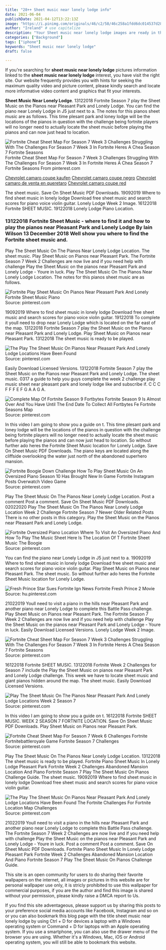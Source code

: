 ```yaml
---
title: "28++ Sheet music near lonely lodge info"
date: 2021-06-04
publishDate: 2021-04-12T13:22:13Z
image: "https://i.pinimg.com/originals/46/c2/58/46c258a1fdd6dc014537d285307479ca.jpg"
author: "Ireland" # use capitalize
description: "Your Sheet music near lonely lodge images are ready in this website. Sheet music near lonely lodge are a topic that is being searched for and liked by netizens now. You can Find and Download the Sheet music near lonely lodge files here. Download all royalty-free vectors."
categories: ["Background"]
tags: ["iphone"]
keywords: "Sheet music near lonely lodge"
draft: false

---
```


If you're searching for **sheet music near lonely lodge** pictures information linked to the **sheet music near lonely lodge** interest, you have visit the right  site.  Our website frequently  provides you with  hints  for seeking  the maximum  quality video and picture  content, please kindly search and locate more informative video content and graphics  that fit your interests.

**Sheet Music Near Lonely Lodge**. 13122018 Fortnite Season 7 play the Sheet Music on the Pianos near Pleasant Park and Lonely Lodge. You can find the piano near Lonely Lodge in J5 just next to a. The notes for this pianos sheet music are as follows. This time plesant park and loney lodge will be the locations of the pianos in question with the challenge being fortnite players will no longer need to actually locate the sheet music before playing the pianos and can now just head to location.

![Fortnite Cheat Sheet Map For Season 7 Week 3 Challenges Struggling With The Challenges For Season 7 Week 3 In Fortnite Heres A Chea Season 7 Fortnite Seasons](https://i.pinimg.com/originals/0b/f7/58/0bf7587d4e09b00cc43edb60531069db.jpg "Fortnite Cheat Sheet Map For Season 7 Week 3 Challenges Struggling With The Challenges For Season 7 Week 3 In Fortnite Heres A Chea Season 7 Fortnite Seasons")
Fortnite Cheat Sheet Map For Season 7 Week 3 Challenges Struggling With The Challenges For Season 7 Week 3 In Fortnite Heres A Chea Season 7 Fortnite Seasons From pinterest.com

[Chevrolet camaro coupe kaufen](/chevrolet-camaro-coupe-kaufen/)
[Chevrolet camaro coupe negro](/chevrolet-camaro-coupe-negro/)
[Chevrolet camaro de venta en queretaro](/chevrolet-camaro-de-venta-en-queretaro/)
[Chevrolet camaro coupe red](/chevrolet-camaro-coupe-red/)

The sheet music. Save On Sheet Music PDF Downloads. 19092019 Where to find sheet music in lonely lodge Download free sheet music and search scores for piano voice violin guitar. Lonely Lodge Week 2 Image. 16122018 Fortnite SHEET MUSIC. 19122018 Lonely Lodge Piano Location.

### 13122018 Fortnite Sheet Music - where to find it and how to play the pianos near Pleasant Park and Lonely Lodge By Iain Wilson 13 December 2018 Well show you where to find the Fortnite sheet music and.

Play The Sheet Music On The Pianos Near Lonely Lodge Location. The sheet music. Play Sheet Music on Pianos near Pleasant Park. The Fortnite Season 7 Week 2 Challenges are now live and if you need help with challenge Play the Sheet Music on the pianos near Pleasant Park and Lonely Lodge - Youre in luck. Play The Sheet Music On The Pianos Near Lonely Lodge Location. The notes for this pianos sheet music are as follows.


![Fortnite Play Sheet Music On Pianos Near Pleasant Park And Lonely Fortnite Sheet Music Piano](https://i.pinimg.com/564x/7c/c2/7e/7cc27e40ceb5fa04ae5511795bab4325.jpg "Fortnite Play Sheet Music On Pianos Near Pleasant Park And Lonely Fortnite Sheet Music Piano")
Source: pinterest.com

19092019 Where to find sheet music in lonely lodge Download free sheet music and search scores for piano voice violin guitar. 19122018 To complete it youll need to drop near Lonely Lodge which is located on the far east of the map. 13122018 Fortnite Season 7 play the Sheet Music on the Pianos near Pleasant Park and Lonely Lodge. Play Sheet Music on Pianos near Pleasant Park. 13122018 The sheet music is ready to be played.

![The Play The Sheet Music On Pianos Near Pleasant Park And Lonely Lodge Locations Have Been Found](https://i.pinimg.com/originals/da/c0/c2/dac0c21827b4718515e4fb25a0d0a510.jpg "The Play The Sheet Music On Pianos Near Pleasant Park And Lonely Lodge Locations Have Been Found")
Source: pinterest.com

Easily Download Licensed Versions. 13122018 Fortnite Season 7 play the Sheet Music on the Pianos near Pleasant Park and Lonely Lodge. The sheet music. 0317 a guide to help you guys complete the week 2 challenge play music sheet near pleasant park and lonely lodge like and subscribe if. C C C F F F E F G A A G A.

![Complete Map Of Fortnite Season 9 Fortbytes Fortnite Season 9 Is Almost Over And You Have Until The End Date To Collect All Fortbytes Fe Fortnite Seasons Map](https://i.pinimg.com/originals/fa/64/35/fa6435cbd000095bb137ca5107af2e9d.jpg "Complete Map Of Fortnite Season 9 Fortbytes Fortnite Season 9 Is Almost Over And You Have Until The End Date To Collect All Fortbytes Fe Fortnite Seasons Map")
Source: pinterest.com

In this video I am going to show you a guide on t. This time plesant park and loney lodge will be the locations of the pianos in question with the challenge being fortnite players will no longer need to actually locate the sheet music before playing the pianos and can now just head to location. So without further ado heres the Fortnite Sheet Music location for Lonely Lodge. Save On Sheet Music PDF Downloads. The piano keys are located along the cliffside overlooking the water just north of the abandoned superhero mansion.

![Fortnite Boogie Down Challenge How To Play Sheet Music On An Oversized Piano Season 10 Has Brought New In Game Fortnite Instagram Posts Overwatch Video Game](https://i.pinimg.com/originals/27/30/b5/2730b5d84c2d8d48d697b1f0d18abf95.jpg "Fortnite Boogie Down Challenge How To Play Sheet Music On An Oversized Piano Season 10 Has Brought New In Game Fortnite Instagram Posts Overwatch Video Game")
Source: pinterest.com

Play The Sheet Music On The Pianos Near Lonely Lodge Location. Post a comment Post a comment. Save On Sheet Music PDF Downloads. 02022020 Play The Sheet Music On The Pianos Near Lonely Lodge Location Week 2 Challenge Fortnite Season 7 Newer Older Related Posts There is no other posts in this category. Play the Sheet Music on the Pianos near Pleasant Park and Lonely Lodge.

![Fortnite Oversized Piano Location Where To Visit An Oversized Piano And How To Play The Music Sheet Here Is The Location Of T Fortnite Sheet Music The Boogie](https://i.pinimg.com/originals/e3/53/ab/e353ab83400f2f3e3cf2de2456c7ee7a.png "Fortnite Oversized Piano Location Where To Visit An Oversized Piano And How To Play The Music Sheet Here Is The Location Of T Fortnite Sheet Music The Boogie")
Source: pinterest.com

You can find the piano near Lonely Lodge in J5 just next to a. 19092019 Where to find sheet music in lonely lodge Download free sheet music and search scores for piano voice violin guitar. Play Sheet Music on Pianos near Pleasant Park. The sheet music. So without further ado heres the Fortnite Sheet Music location for Lonely Lodge.

![Fresh Prince Star Sues Fortnite Ign News Fortnite Fresh Prince 2 Movie](https://i.pinimg.com/236x/6b/fe/03/6bfe0356c635b8387b93ecf747475e6f.jpg "Fresh Prince Star Sues Fortnite Ign News Fortnite Fresh Prince 2 Movie")
Source: hu.pinterest.com

21022019 Youll need to visit a piano in the hills near Pleasant Park and another piano near Lonely Lodge to complete this Battle Pass challenge. Play Sheet Music on Pianos near Pleasant Park. The Fortnite Season 7 Week 2 Challenges are now live and if you need help with challenge Play the Sheet Music on the pianos near Pleasant Park and Lonely Lodge - Youre in luck. Easily Download Licensed Versions. Lonely Lodge Week 2 Image.

![Fortnite Cheat Sheet Map For Season 7 Week 3 Challenges Struggling With The Challenges For Season 7 Week 3 In Fortnite Heres A Chea Season 7 Fortnite Seasons](https://i.pinimg.com/originals/0b/f7/58/0bf7587d4e09b00cc43edb60531069db.jpg "Fortnite Cheat Sheet Map For Season 7 Week 3 Challenges Struggling With The Challenges For Season 7 Week 3 In Fortnite Heres A Chea Season 7 Fortnite Seasons")
Source: pinterest.com

16122018 Fortnite SHEET MUSIC. 13122018 Fortnite Week 2 Challenges for Season 7 include the Play the Sheet Music on pianos near Pleasant Park and Lonely Lodge challenge. This week we have to locate sheet music and giant pianos hidden around the map. The sheet music. Easily Download Licensed Versions.

![Play The Sheet Music On The Pianos Near Pleasant Park And Lonely Lodge Locations Week 2 Season 7](https://i.pinimg.com/originals/d2/5d/30/d25d30bddb03850c7d69e65faa7db25d.jpg "Play The Sheet Music On The Pianos Near Pleasant Park And Lonely Lodge Locations Week 2 Season 7")
Source: pinterest.com

In this video I am going to show you a guide on t. 16122018 Fortnite SHEET MUSIC. WEEK 2 SEASON 7 FORTNITE LOCATION. Save On Sheet Music PDF Downloads. Play Sheet Music on Pianos near Pleasant Park.

![Fortnite Cheat Sheet Map For Season 7 Week 6 Challenges Fortnite Fortnitebattleroyale Game Fortnite Season 7 Challenges](https://i.pinimg.com/originals/38/df/9f/38df9f753716b9f7bb818a0025a9879a.jpg "Fortnite Cheat Sheet Map For Season 7 Week 6 Challenges Fortnite Fortnitebattleroyale Game Fortnite Season 7 Challenges")
Source: pinterest.com

Play The Sheet Music On The Pianos Near Lonely Lodge Location. 13122018 The sheet music is ready to be played. Fortnite Piano Sheet Music In Lonely Lodge Pleasant Park Fortnite Week 2 Challenges Abandoned Mansion Location And Piano Fortnite Season 7 Play The Sheet Music On Pianos Challenge Guide. The sheet music. 19092019 Where to find sheet music in lonely lodge Download free sheet music and search scores for piano voice violin guitar.

![The Play The Sheet Music On Pianos Near Pleasant Park And Lonely Lodge Locations Have Been Found The Fortnite Challenges For Fortnite Location Map Challenges](https://i.pinimg.com/originals/46/c2/58/46c258a1fdd6dc014537d285307479ca.jpg "The Play The Sheet Music On Pianos Near Pleasant Park And Lonely Lodge Locations Have Been Found The Fortnite Challenges For Fortnite Location Map Challenges")
Source: pinterest.com

21022019 Youll need to visit a piano in the hills near Pleasant Park and another piano near Lonely Lodge to complete this Battle Pass challenge. The Fortnite Season 7 Week 2 Challenges are now live and if you need help with challenge Play the Sheet Music on the pianos near Pleasant Park and Lonely Lodge - Youre in luck. Post a comment Post a comment. Save On Sheet Music PDF Downloads. Fortnite Piano Sheet Music In Lonely Lodge Pleasant Park Fortnite Week 2 Challenges Abandoned Mansion Location And Piano Fortnite Season 7 Play The Sheet Music On Pianos Challenge Guide.

This site is an open community for users to do sharing their favorite wallpapers on the internet, all images or pictures in this website are for personal wallpaper use only, it is stricly prohibited to use this wallpaper for commercial purposes, if you are the author and find this image is shared without your permission, please kindly raise a DMCA report to Us.

If you find this site adventageous, please support us by sharing this posts to your preference social media accounts like Facebook, Instagram and so on or you can also bookmark this blog page with the title sheet music near lonely lodge by using Ctrl + D for devices a laptop with a Windows operating system or Command + D for laptops with an Apple operating system. If you use a smartphone, you can also use the drawer menu of the browser you are using. Whether it's a Windows, Mac, iOS or Android operating system, you will still be able to bookmark this website.

